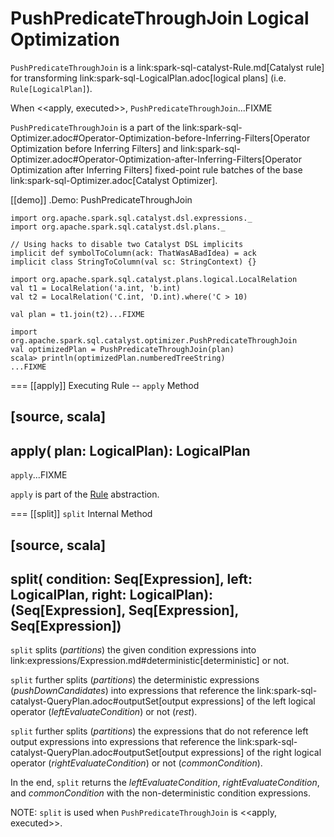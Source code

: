 # PushPredicateThroughJoin Logical Optimization

`PushPredicateThroughJoin` is a link:spark-sql-catalyst-Rule.md[Catalyst rule] for transforming link:spark-sql-LogicalPlan.adoc[logical plans] (i.e. `Rule[LogicalPlan]`).

When <<apply, executed>>, `PushPredicateThroughJoin`...FIXME

`PushPredicateThroughJoin` is a part of the link:spark-sql-Optimizer.adoc#Operator-Optimization-before-Inferring-Filters[Operator Optimization before Inferring Filters] and link:spark-sql-Optimizer.adoc#Operator-Optimization-after-Inferring-Filters[Operator Optimization after Inferring Filters] fixed-point rule batches of the base link:spark-sql-Optimizer.adoc[Catalyst Optimizer].

[[demo]]
.Demo: PushPredicateThroughJoin
```
import org.apache.spark.sql.catalyst.dsl.expressions._
import org.apache.spark.sql.catalyst.dsl.plans._

// Using hacks to disable two Catalyst DSL implicits
implicit def symbolToColumn(ack: ThatWasABadIdea) = ack
implicit class StringToColumn(val sc: StringContext) {}

import org.apache.spark.sql.catalyst.plans.logical.LocalRelation
val t1 = LocalRelation('a.int, 'b.int)
val t2 = LocalRelation('C.int, 'D.int).where('C > 10)

val plan = t1.join(t2)...FIXME

import org.apache.spark.sql.catalyst.optimizer.PushPredicateThroughJoin
val optimizedPlan = PushPredicateThroughJoin(plan)
scala> println(optimizedPlan.numberedTreeString)
...FIXME
```

=== [[apply]] Executing Rule -- `apply` Method

[source, scala]
----
apply(
  plan: LogicalPlan): LogicalPlan
----

`apply`...FIXME

`apply` is part of the [Rule](../spark-sql-catalyst-Rule.md#apply) abstraction.

=== [[split]] `split` Internal Method

[source, scala]
----
split(
  condition: Seq[Expression],
  left: LogicalPlan,
  right: LogicalPlan): (Seq[Expression], Seq[Expression], Seq[Expression])
----

`split` splits (_partitions_) the given condition expressions into link:expressions/Expression.md#deterministic[deterministic] or not.

`split` further splits (_partitions_) the deterministic expressions (_pushDownCandidates_) into expressions that reference the link:spark-sql-catalyst-QueryPlan.adoc#outputSet[output expressions] of the left logical operator (_leftEvaluateCondition_) or not (_rest_).

`split` further splits (_partitions_) the expressions that do not reference left output expressions into expressions that reference the link:spark-sql-catalyst-QueryPlan.adoc#outputSet[output expressions] of the right logical operator (_rightEvaluateCondition_) or not (_commonCondition_).

In the end, `split` returns the _leftEvaluateCondition_, _rightEvaluateCondition_, and _commonCondition_ with the non-deterministic condition expressions.

NOTE: `split` is used when `PushPredicateThroughJoin` is <<apply, executed>>.
